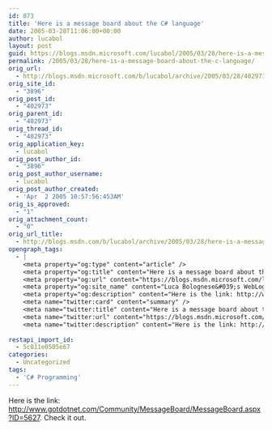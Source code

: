 ```yaml
---
id: 873
title: 'Here is a message board about the C# language'
date: 2005-03-28T11:06:00+00:00
author: lucabol
layout: post
guid: https://blogs.msdn.microsoft.com/lucabol/2005/03/28/here-is-a-message-board-about-the-c-language/
permalink: /2005/03/28/here-is-a-message-board-about-the-c-language/
orig_url:
  - http://blogs.msdn.microsoft.com/b/lucabol/archive/2005/03/28/402973.aspx
orig_site_id:
  - "3896"
orig_post_id:
  - "402973"
orig_parent_id:
  - "402973"
orig_thread_id:
  - "402973"
orig_application_key:
  - lucabol
orig_post_author_id:
  - "3896"
orig_post_author_username:
  - lucabol
orig_post_author_created:
  - 'Apr  2 2005 10:57:56:453AM'
orig_is_approved:
  - "1"
orig_attachment_count:
  - "0"
orig_url_title:
  - http://blogs.msdn.com/b/lucabol/archive/2005/03/28/here-is-a-message-board-about-the-c-language.aspx
opengraph_tags:
  - |
    <meta property="og:type" content="article" />
    <meta property="og:title" content="Here is a message board about the C# language" />
    <meta property="og:url" content="https://blogs.msdn.microsoft.com/lucabol/2005/03/28/here-is-a-message-board-about-the-c-language/" />
    <meta property="og:site_name" content="Luca Bolognese&#039;s WebLog" />
    <meta property="og:description" content="Here is the link: http://www.gotdotnet.com/Community/MessageBoard/MessageBoard.aspx?ID=5627. Check it out." />
    <meta name="twitter:card" content="summary" />
    <meta name="twitter:title" content="Here is a message board about the C# language" />
    <meta name="twitter:url" content="https://blogs.msdn.microsoft.com/lucabol/2005/03/28/here-is-a-message-board-about-the-c-language/" />
    <meta name="twitter:description" content="Here is the link: http://www.gotdotnet.com/Community/MessageBoard/MessageBoard.aspx?ID=5627. Check it out." />
    
restapi_import_id:
  - 5c011e0505e67
categories:
  - Uncategorized
tags:
  - 'C# Programming'
---
```

Here is the link: <http://www.gotdotnet.com/Community/MessageBoard/MessageBoard.aspx?ID=5627>. Check it out.